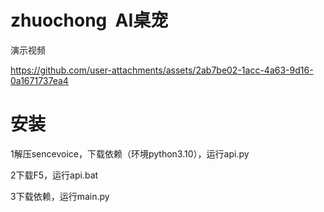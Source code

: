 # zhuochong  AI桌宠              

演示视频

https://github.com/user-attachments/assets/2ab7be02-1acc-4a63-9d16-0a1671737ea4

# 安装
 1解压sencevoice，下载依赖（环境python3.10），运行api.py
 
 2下载F5，运行api.bat
 
 3下载依赖，运行main.py
  
